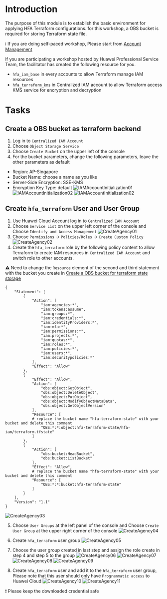 # Introduction
The purpose of this module is to establish the basic environment for applying HFA Terraform configurations. for this workshop, a OBS bucket is required for storing Terraform state file.

:information_source: If you are doing self-paced workshop, Please start from [Account Management](01_Account_Management.md)

If you are participating a workshop hosted by Huawei Professional Service Team, the facilitator has created the following resource for you.
* `hfa_iam_base` in every accounts to allow Terraform manage IAM resources
* `hfa_terraform_kms` in Centralized IAM account to allow Terraform access KMS service for encryption and decryption

# Tasks
## Create a OBS bucket as terraform backend
1. Log in to `Centralized IAM Account`
2. Choose `Object Storage Service`
3. Choose `Create Bucket` on the upper left of the console
4. For the bucket parameters, change the following parameters, leave the other parameters as default
* Region: AP-Singapore
* Bucket Name: choose a name as you like
* Server-Side Encryption: SSE-KMS
* Encryption Key Type: default
![IAMAccountInitialization01](./images/007_IAMAccountInitialization_01.png)
![IAMAccountInitialization02](./images/007_IAMAccountInitialization_02.png)
![IAMAccountInitialization02](./images/007_IAMAccountInitialization_03.png)

## Create `hfa_terraform` User and User Group
1. Use Huawei Cloud Account log in to `Centralized IAM Account`
2. Choose `Service List` on the upper left corner of the console and Choose `Identify and Access Management`
![CreateAgency01](./images/006_CreateAgency_01.png)
3. Choose `Permissions` -> `Policies/Roles` -> `Create Custom Policy`
![CreateAgency02](./images/006_CreateAgency_02.png)
4. Create the `hfa_terraform` role by the following policy content to allow Terraform to create IAM resources in `Centralized IAM Account` and switch role to other accounts.

:warning: Need to change the `Resource` element of the second and third statement with the bucket you create in [Create a OBS bucket for terraform state storage](#create-a-obs-bucket-for-terraform-state-storage)
```
{
    "Statement": [
        {
            "Action": [
                "iam:agencies:*",
                "iam:tokens:assume",
                "iam:groups:*",
                "iam:credentials:*",
                "iam:identityProviders:*",
                "iam:mfa:*",
                "iam:permissions:*",
                "iam:projects:*",
                "iam:quotas:*",
                "iam:roles:*",
                "iam:policies:*",
                "iam:users:*",
                "iam:securitypolicies:*"
            ],
            "Effect": "Allow"
        },
        {
            "Effect": "Allow",
            "Action": [
                "obs:object:GetObject",
                "obs:object:DeleteObject",
                "obs:object:PutObject",
                "obs:object:ModifyObjectMetaData",
                "obs:object:GetObjectVersion"
            ],
            "Resource": [
            # replace the bucket name "hfa-terraform-state" with your bucket and delete this comment
                "OBS:*:*:object:hfa-terraform-state/hfa-iam/terraform.tfstate"
            ]
        },
        {
            "Action": [
                "obs:bucket:HeadBucket",
                "obs:bucket:ListBucket"
            ],
            "Effect": "Allow",
            # replace the bucket name "hfa-terraform-state" with your bucket and delete this comment
            "Resource": [
                "OBS:*:*:bucket:hfa-terraform-state"
            ]
        }
    ],
    "Version": "1.1"
}
```
![CreateAgency03](./images/006_CreateAgency_03.png)

5. Choose `User Groups` at the left panel of the console and Choose `Create User Group` at the upper right corner of the console
![CreateAgency04](./images/006_CreateAgency_04.png)
6. Create `hfa_terraform` user group
![CreateAgency05](./images/006_CreateAgency_05.png)  

7. Choose the user group created in last step and assign the role create in step 4 and step 5 to the group
![CreateAgency06](./images/006_CreateAgency_06.png)
![CreateAgency07](./images/006_CreateAgency_07.png)
![CreateAgency08](./images/006_CreateAgency_08.png)
![CreateAgency09](./images/006_CreateAgency_09.png)
8. Create `hfa_terraform` user and add it to the `hfa_terraform` user group, Please note that this user should only have `Programmatic access` to Huawei Cloud
![CreateAgency10](./images/006_CreateAgency_10.png)
![CreateAgency11](./images/006_CreateAgency_11.png)

:heavy_exclamation_mark: Please keep the downloaded credential safe
